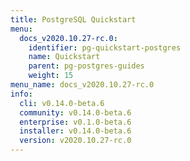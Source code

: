 ```yaml
---
title: PostgreSQL Quickstart
menu:
  docs_v2020.10.27-rc.0:
    identifier: pg-quickstart-postgres
    name: Quickstart
    parent: pg-postgres-guides
    weight: 15
menu_name: docs_v2020.10.27-rc.0
info:
  cli: v0.14.0-beta.6
  community: v0.14.0-beta.6
  enterprise: v0.1.0-beta.6
  installer: v0.14.0-beta.6
  version: v2020.10.27-rc.0
---
```



